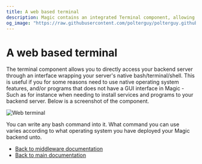 ```yaml
---
title: A web based terminal
description: Magic contains an integrated Terminal component, allowing you to securely execute bash scripts in your backend.
og_image: "https://raw.githubusercontent.com/polterguy/polterguy.github.io/master/images/og-terminal.jpg"
---
```


# A web based terminal

The terminal component allows you to directly access your backend server through an interface
wrapping your server's native bash/terminal/shell. This is useful if you for some
reasons need to use native operating system features, and/or programs that does not have
a GUI interface in Magic - Such as for instance when needing to install services and programs
to your backend server. Below is a screenshot of the component.

![Web terminal](https://raw.githubusercontent.com/polterguy/polterguy.github.io/master/images/terminal.jpg)

You can write any bash command into it. What command you can use varies according to what operating
system you have deployed your Magic backend unto.

* [Back to middleware documentation](/documentation/magic/)
* [Back to main documentation](/documentation/)
